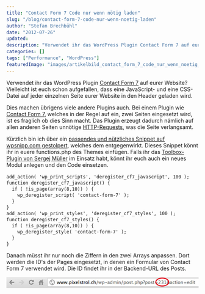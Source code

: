 ```yaml
---
title: "Contact Form 7 Code nur wenn nötig laden"
slug: "/blog/contact-form-7-code-nur-wenn-noetig-laden"
author: "Stefan Brechbühl"
date: "2012-07-26"
updated:
description: "Verwendet ihr das WordPress Plugin Contact Form 7 auf eurer Website? Vielleicht ist euch schon aufgefallen, dass eine JavaScript- und eine CSS-Datei auf jeder einzelnen Seite eurer Website in den Header geladen wird."
categories: []
tags: ["Performance", "WordPress"]
featuredImage: "images/artikelbild_contact_form_7_code_nur_wenn_noetig_laden.jpg"
---
```

Verwendet ihr das WordPress Plugin [Contact Form 7](http://wordpress.org/plugins/contact-form-7/ "Contact Form 7 auf wordpress.org") auf eurer Website? Vielleicht ist euch schon aufgefallen, dass eine JavaScript- und eine CSS-Datei auf jeder einzelnen Seite eurer Website in den Header geladen wird.

Dies machen übrigens viele andere Plugins auch. Bei einem Plugin wie [Contact Form 7](http://wordpress.org/plugins/contact-form-7/ "Contact Form 7 auf wordpress.org"), welches in der Regel auf ein, zwei Seiten eingesetzt wird, ist es fraglich ob dies Sinn macht. Das Plugin erzeugt dadurch nämlich auf allen anderen Seiten unnötige [HTTP-Requests](http://de.wikipedia.org/wiki/Hypertext_Transfer_Protocol#HTTP-Request-Methoden "HTTP-Request auf wikipedia.org"), was die Seite verlangsamt.

Kürzlich bin ich über ein [passendes und nützliches Snippet auf wpsnipp.com gestolpert](http://wpsnipp.com/index.php/functions-php/enable-contact-form-7-on-specified-pages-only-otherwise-wp_deregister_script/ "Link zum Snippet auf wpsnipp.com"), welches dem entgegenwirkt. Dieses Snippet könnt ihr in euere functions.php des Themes einfügen. Falls ihr das [Toolbox-Plugin von Sergej Müller](http://playground.ebiene.de/toolbox-wordpress-plugin/ "Was ist das Toolbox-Plugin?") im Einsatz habt, könnt ihr euch auch ein neues Modul anlegen und den Code einsetzen.

```
add_action( 'wp_print_scripts', 'deregister_cf7_javascript', 100 );
function deregister_cf7_javascript() {
  if ( !is_page(array(8,10)) ) {
    wp_deregister_script( 'contact-form-7' );
  }
}
add_action( 'wp_print_styles', 'deregister_cf7_styles', 100 );
function deregister_cf7_styles() {
  if ( !is_page(array(8,10)) ) {
    wp_deregister_style( 'contact-form-7' );
  }
}
```

Danach müsst ihr nur noch die Ziffern in den zwei Arrays anpassen. Dort werden die ID's der Pages eingesetzt, in denen ein Formular von Contact Form 7 verwendet wird. Die ID findet ihr in der Backend-URL des Posts.

![Post ID in Backend URL](images/post-id-in-backend-url.jpg "Post ID in Backend URL")

